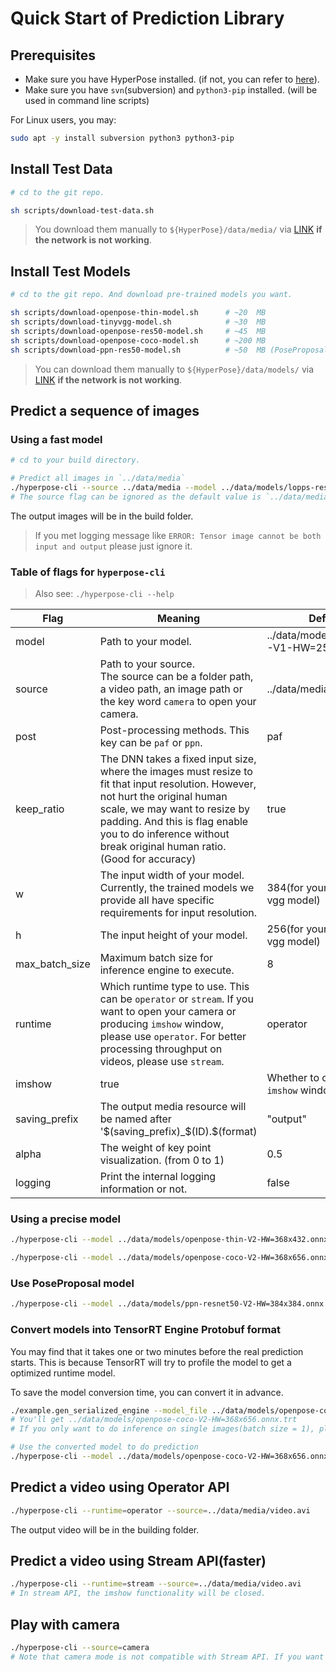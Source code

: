 # Quick Start of Prediction Library

## Prerequisites

* Make sure you have HyperPose installed. (if not, you can refer to [here](../install/prediction.md)).
* Make sure you have `svn`(subversion) and `python3-pip` installed. (will be used in command line scripts)

For Linux users, you may:

```bash
sudo apt -y install subversion python3 python3-pip
```

## Install Test Data

```bash
# cd to the git repo.

sh scripts/download-test-data.sh
```

> You download them manually to `${HyperPose}/data/media/` via [LINK](https://github.com/CMU-Perceptual-Computing-Lab/openpose/tree/master/examples/media) **if the network is not working**.

## Install Test Models

```bash
# cd to the git repo. And download pre-trained models you want. 

sh scripts/download-openpose-thin-model.sh      # ~20  MB
sh scripts/download-tinyvgg-model.sh            # ~30  MB
sh scripts/download-openpose-res50-model.sh     # ~45  MB
sh scripts/download-openpose-coco-model.sh      # ~200 MB
sh scripts/download-ppn-res50-model.sh          # ~50  MB (PoseProposal Algorithm)
```

> You can download them manually to `${HyperPose}/data/models/` via [LINK](https://drive.google.com/drive/folders/1w9EjMkrjxOmMw3Rf6fXXkiv_ge7M99jR?usp=sharing) **if the network is not working**.

## Predict a sequence of images

### Using a fast model

```bash
# cd to your build directory.

# Predict all images in `../data/media`
./hyperpose-cli --source ../data/media --model ../data/models/lopps-resnet50-V2-HW=368x432.onnx --w 368 --h 432
# The source flag can be ignored as the default value is `../data/media`.
```

The output images will be in the build folder.

> If you met logging message like `ERROR: Tensor image cannot be both input and output` please just ignore it. 

### Table of flags for `hyperpose-cli`

> Also see: `./hyperpose-cli --help`

| Flag           | Meaning                                                      | Default                                  |
| -------------- | ------------------------------------------------------------ | ---------------------------------------- |
| model          | Path to your model.                                          | ../data/models/TinyVGG-V1-HW=256x384.uff |
| source         | Path to your source. <br />The source can be a folder path, a video path, an image path or the key word `camera` to open your camera. | ../data/media/video.avi                  |
| post           | Post-processing methods. This key can be `paf` or `ppn`.     | paf                                      |
| keep_ratio     | The DNN takes a fixed input size, where the images must resize to fit that input resolution. However, not hurt the original human scale, we may want to resize by padding. And this is flag enable you to do inference without break original human ratio. (Good for accuracy) | true                                     |
| w              | The input width of your model. Currently, the trained models we provide all have specific requirements for input resolution. | 384(for your the tiny-vgg model)         |
| h              | The input height of your model.                              | 256(for your the tiny-vgg model)         |
| max_batch_size | Maximum batch size for inference engine to execute.          | 8                                        |
| runtime        | Which runtime type to use. This can be `operator` or `stream`. If you want to open your camera or producing `imshow` window, please use `operator`. For better processing throughput on videos, please use `stream`. | operator                                 |
| imshow         | true                                                         | Whether to open an `imshow` window.      |
| saving_prefix  | The output media resource will be named after '$(saving_prefix)_$(ID).$(format) | "output"                                 |
| alpha          | The weight of key point visualization. (from 0 to 1)         | 0.5   
| logging        | Print the internal logging information or not.               | false                                    |

### Using a precise model

```bash
./hyperpose-cli --model ../data/models/openpose-thin-V2-HW=368x432.onnx --w 432 --h 368 

./hyperpose-cli --model ../data/models/openpose-coco-V2-HW=368x656.onnx --w 656 --h 368 
```

### Use PoseProposal model

```bash
./hyperpose-cli --model ../data/models/ppn-resnet50-V2-HW=384x384.onnx --w 384 --h 384 --post=ppn
```

### Convert models into TensorRT Engine Protobuf format

You may find that it takes one or two minutes before the real prediction starts. This is because TensorRT will try to profile the model to get a optimized runtime model. 

To save the model conversion time, you can convert it in advance.

```bash
./example.gen_serialized_engine --model_file ../data/models/openpose-coco-V2-HW=368x656.onnx --input_width 656 --input_height 368 --max_batch_size 20
# You'll get ../data/models/openpose-coco-V2-HW=368x656.onnx.trt
# If you only want to do inference on single images(batch size = 1), please use `--max_batch_size 1` and this will improve the engine's performance.

# Use the converted model to do prediction
./hyperpose-cli --model ../data/models/openpose-coco-V2-HW=368x656.onnx.trt --w 656 --h 368
```

## Predict a video using Operator API

```bash
./hyperpose-cli --runtime=operator --source=../data/media/video.avi
```

The output video will be in the building folder.

## Predict a video using Stream API(faster)

```bash
./hyperpose-cli --runtime=stream --source=../data/media/video.avi
# In stream API, the imshow functionality will be closed.
```

## Play with camera

```bash
./hyperpose-cli --source=camera
# Note that camera mode is not compatible with Stream API. If you want to do inference on your camera in real time, the Operator API is designed for it.
```

